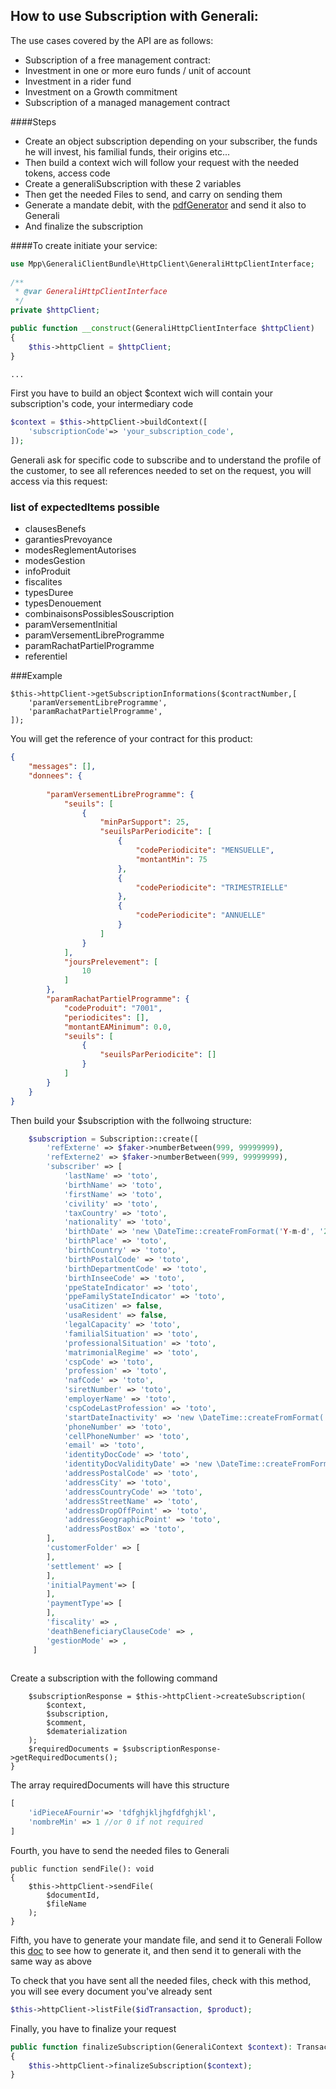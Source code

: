 How to use Subscription with Generali:
-------------

The use cases covered by the API are as follows:

- Subscription of a free management contract:
- Investment in one or more euro funds / unit of account
- Investment in a rider fund
- Investment on a Growth commitment
- Subscription of a managed management contract

####Steps
- Create an object subscription depending on your subscriber, the funds he will invest, his familial funds, their origins etc...
- Then build a context wich will follow your request with the needed tokens, access code
- Create a generaliSubscription with these 2 variables
- Then get the needed Files to send, and carry on sending them
- Generate a mandate debit, with the [pdfGenerator](../pdf_generation.md) and send it also to Generali
- And finalize the subscription

####To create initiate your service:

```php
use Mpp\GeneraliClientBundle\HttpClient\GeneraliHttpClientInterface;
 
/** 
 * @var GeneraliHttpClientInterface 
 */
private $httpClient;

public function __construct(GeneraliHttpClientInterface $httpClient)
{
    $this->httpClient = $httpClient;
}

...

````
First you have to build an object $context wich will contain your subscription's code, your intermediary code
````php
$context = $this->httpClient->buildContext([
    'subscriptionCode'=> 'your_subscription_code',
]);
````

Generali ask for specific code to subscribe and to understand the profile of the customer, to see all references needed to set on the request, 
you will access via this request:

### list of expectedItems possible

- clausesBenefs
- garantiesPrevoyance
- modesReglementAutorises
- modesGestion
- infoProduit
- fiscalites
- typesDuree
- typesDenouement
- combinaisonsPossiblesSouscription
- paramVersementInitial
- paramVersementLibreProgramme
- paramRachatPartielProgramme
- referentiel

###Example
```
$this->httpClient->getSubscriptionInformations($contractNumber,[
    'paramVersementLibreProgramme',
    'paramRachatPartielProgramme',
]);
```
You will get the reference of your contract for this product:
````json
{
    "messages": [],
    "donnees": {
       
        "paramVersementLibreProgramme": {
            "seuils": [
                {
                    "minParSupport": 25,
                    "seuilsParPeriodicite": [
                        {
                            "codePeriodicite": "MENSUELLE",
                            "montantMin": 75
                        },
                        {
                            "codePeriodicite": "TRIMESTRIELLE"
                        },
                        {
                            "codePeriodicite": "ANNUELLE"
                        }
                    ]
                }
            ],
            "joursPrelevement": [
                10
            ]
        },
        "paramRachatPartielProgramme": {
            "codeProduit": "7001",
            "periodicites": [],
            "montantEAMinimum": 0.0,
            "seuils": [
                {
                    "seuilsParPeriodicite": []
                }
            ]
        }
    }
}
````

Then build your $subscription with the follwoing structure:

````php
    $subscription = Subscription::create([
        'refExterne' => $faker->numberBetween(999, 99999999),
        'refExterne2' => $faker->numberBetween(999, 99999999),
        'subscriber' => [
            'lastName' => 'toto',
            'birthName' => 'toto',
            'firstName' => 'toto',
            'civility' => 'toto',
            'taxCountry' => 'toto',
            'nationality' => 'toto',
            'birthDate' => 'new \DateTime::createFromFormat('Y-m-d', '2000-01-01'),',
            'birthPlace' => 'toto',
            'birthCountry' => 'toto',
            'birthPostalCode' => 'toto',
            'birthDepartmentCode' => 'toto',
            'birthInseeCode' => 'toto',
            'ppeStateIndicator' => 'toto',
            'ppeFamilyStateIndicator' => 'toto',
            'usaCitizen' => false,
            'usaResident' => false,
            'legalCapacity' => 'toto',
            'familialSituation' => 'toto',
            'professionalSituation' => 'toto',
            'matrimonialRegime' => 'toto',
            'cspCode' => 'toto',
            'profession' => 'toto',
            'nafCode' => 'toto',
            'siretNumber' => 'toto',
            'employerName' => 'toto',
            'cspCodeLastProfession' => 'toto',
            'startDateInactivity' => 'new \DateTime::createFromFormat('Y-m-d', '2000-01-01'),',
            'phoneNumber' => 'toto',
            'cellPhoneNumber' => 'toto',
            'email' => 'toto',
            'identityDocCode' => 'toto',
            'identityDocValidityDate' => 'new \DateTime::createFromFormat('Y-m-d', '2030-01-01'),',
            'addressPostalCode' => 'toto',
            'addressCity' => 'toto',
            'addressCountryCode' => 'toto',
            'addressStreetName' => 'toto',
            'addressDropOffPoint' => 'toto',
            'addressGeographicPoint' => 'toto',
            'addressPostBox' => 'toto',
        ],
        'customerFolder' => [
        ],
        'settlement' => [
        ],
        'initialPayment'=> [
        ],
        'paymentType'=> [
        ],
        'fiscality' => ,
        'deathBeneficiaryClauseCode' => ,
        'gestionMode' => ,
     ]
            
````
Create a subscription with the following command
```
    $subscriptionResponse = $this->httpClient->createSubscription(
        $context, 
        $subscription, 
        $comment, 
        $dematerialization
    );
    $requiredDocuments = $subscriptionResponse->getRequiredDocuments();    
}
````
The array requiredDocuments will have this structure
```php
[
    'idPieceAFournir'=> 'tdfghjkljhgfdfghjkl',
    'nombreMin' => 1 //or 0 if not required
]
````
Fourth, you have to send the needed files to Generali
````
public function sendFile(): void
{
    $this->httpClient->sendFile(
        $documentId, 
        $fileName
    );
}
````
Fifth, you have to generate your mandate file, and send it to Generali
Follow this [doc](../pdf_generation.md) to see how to generate it, and then send it to generali with the same way as above

To check that you have sent all the needed files, check with this method, you will see every document you've already sent
````php
$this->httpClient->listFile($idTransaction, $product);
````

Finally, you have to finalize your request
````php
public function finalizeSubscription(GeneraliContext $context): TransactionOrder
{
    $this->httpClient->finalizeSubscription($context);
}
````